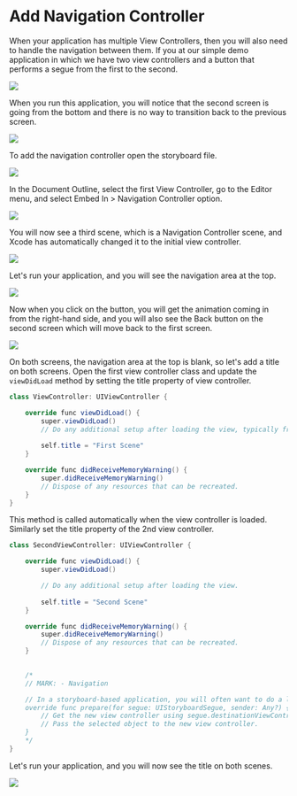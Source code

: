 # Add Navigation Controller

When your application has multiple View Controllers, then you will also need to handle the navigation between them. If you at our simple demo application in which we have two view controllers and a button that performs a segue from the first to the second. 

<img src="images/navigation-controller1.png">

When you run this application, you will notice that the second screen is going from the bottom and there is no way to transition back to the previous screen. 

<img src="images/navigation-controller2.png">

To add the navigation controller open the storyboard file.
 
<img src="images/navigation-controller3.png">

In the Document Outline, select the first View Controller, go to the Editor menu, and select Embed In > Navigation Controller option.   

<img src="images/navigation-controller4.png">

You will now see a third scene, which is a Navigation Controller scene, and Xcode has automatically changed it to the initial view controller.

<img src="images/navigation-controller5.png">

Let's run your application, and you will see the navigation area at the top. 

<img src="images/navigation-controller6.png">

Now when you click on the button, you will get the animation coming in from the right-hand side, and you will also see the Back button on the second screen which will move back to the first screen. 

<img src="images/navigation-controller7.png">

On both screens, the navigation area at the top is blank, so let's add a title on both screens. Open the first view controller class and update the `viewDidLoad` method by setting the title property of view controller.

```csharp
class ViewController: UIViewController {

    override func viewDidLoad() {
        super.viewDidLoad()
        // Do any additional setup after loading the view, typically from a nib.
        
        self.title = "First Scene"
    }

    override func didReceiveMemoryWarning() {
        super.didReceiveMemoryWarning()
        // Dispose of any resources that can be recreated.
    }
} 
```

This method is called automatically when the view controller is loaded. Similarly set the title property of the 2nd view controller.

```csharp
class SecondViewController: UIViewController {

    override func viewDidLoad() {
        super.viewDidLoad()

        // Do any additional setup after loading the view.
        
        self.title = "Second Scene"
    }

    override func didReceiveMemoryWarning() {
        super.didReceiveMemoryWarning()
        // Dispose of any resources that can be recreated.
    }
    

    /*
    // MARK: - Navigation

    // In a storyboard-based application, you will often want to do a little preparation before navigation
    override func prepare(for segue: UIStoryboardSegue, sender: Any?) {
        // Get the new view controller using segue.destinationViewController.
        // Pass the selected object to the new view controller.
    }
    */
}
```

Let's run your application, and you will now see the title on both scenes.

<img src="images/navigation-controller8.png">
